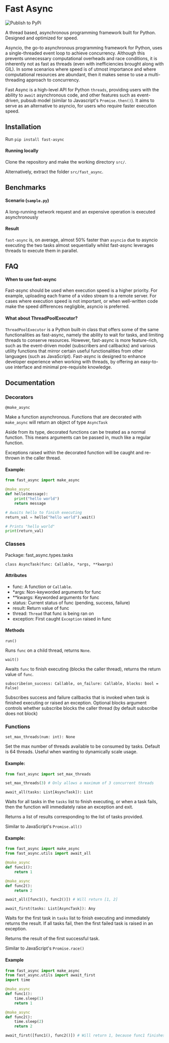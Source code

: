 # Fast Async

![Publish to PyPi](https://github.com/thebowenfeng/FastAsync/actions/workflows/build_and_dist.yml/badge.svg)

A thread based, asynchronous programming framework built for Python.
Designed and optimized for speed. 

Asyncio, the go-to asynchronous programming framework for Python, uses
a single-threaded event loop to achieve concurrency. Although this prevents
unnecessary computational overheads and race conditions, it is inherently not
as fast as threads (even with inefficiencies brought along with GIL). In some
scenarios where speed is of utmost importance and where computational resources
are abundant, then it makes sense to use a multi-threading approach to concurrency.

Fast Async is a high-level API for Python `threads`, providing users with the
ability to `await` asynchronous code, and other features such as event-driven,
pubsub model (similar to Javascript's ```Promise.then()```). It aims to serve as
an alternative to asyncio, for users who require faster execution speed.

## Installation

Run ```pip install fast-async```

#### Running locally

Clone the repository and make the working directory ```src/```. 

Alternatively, extract the folder ```src/fast_async```.


## Benchmarks

#### Scenario (```sample.py```)

A long-running network request and an expensive operation is executed asynchronously

#### Result

```fast-async``` is, on average, almost 50% faster than ```asyncio``` due to
asyncio executing the two tasks almost sequentially whilst fast-async leverages threads
to execute them in parallel.

## FAQ

#### When to use fast-async

Fast-async should be used when execution speed is a higher priority.
For example, uploading each frame of a video stream to a remote server.
For cases where execution speed is not important, or when well-written code
make the speed differences negligible, asyncio is preferred.

#### What about ThreadPoolExecutor?

```ThreadPoolExecutor``` is a Python built-in class that offers some of the
same functionalities as fast-async, namely the ability to wait for tasks, and
limiting threads to conserve resources. However, fast-async is more feature-rich, 
such as the event-driven model (subscribers and callbacks) and various utility functions
that mirror certain useful functionalities from other languages (such as JavaScript). 
Fast-async is designed to enhance developer experience when working with threads, by
offering an easy-to-use interface and minimal pre-requisite knowledge.

## Documentation

### Decorators

```@make_async```

Make a function asynchronous. Functions that are decorated with 
```make_async``` will return an object of type ```AsyncTask```

Aside from its type, decorated functions can be treated as a normal function.
This means arguments can be passed in, much like a regular function.

Exceptions raised within the decorated function will be caught and re-thrown
in the caller thread.

#### Example:

```python
from fast_async import make_async

@make_async
def hello(message):
    print("hello world")
    return message

# Awaits hello to finish executing
return_val = hello("hello world").wait()

# Prints "hello world"
print(return_val)
```

### Classes

Package: fast_async.types.tasks

```class AsyncTask(func: Callable, *args, **kwargs)```

#### Attributes

- func: A function or ```Callable```.
- *args: Non-keyworded arguments for func
- **kwargs: Keyworded arguments for func
- status: Current status of func (pending, success, failure)
- result: Return value of func
- thread: ```Thread``` that func is being ran on
- exception: First caught ```Exception``` raised in func

#### Methods

```run()```

Runs ```func``` on a child thread, returns ```None```.

```wait()```

Awaits ```func``` to finish executing (blocks the caller thread),
returns the return value of ```func```.

```subscribe(on_success: Callable, on_failure: Callable, blocks: bool = False)```

Subscribes success and failure callbacks that is invoked when task is 
finished executing or raised an exception. Optional blocks argument 
controls whether subscribe blocks the caller thread (by default subscribe does not block)

### Functions

```set_max_threads(num: int): None```

Set the max number of threads available to be consumed by tasks.
Default is 64 threads. Useful when wanting to dynamically scale 
usage.

#### Example:

```python
from fast_async import set_max_threads

set_max_threads(3) # Only allows a maximum of 3 concurrent threads
```

```await_all(tasks: List[AsyncTask]): List```

Waits for all tasks in the ```tasks``` list to finish executing, or
when a task fails, then the function will immediately raise an exception and exit.

Returns a list of results corresponding to the list of tasks provided.

Similar to JavaScript's ```Promise.all()```

#### Example:

```python
from fast_async import make_async
from fast_async.utils import await_all

@make_async
def func1():
    return 1

@make_async
def func2():
    return 2

await_all([func1(), func2()]) # Will return [1, 2]
```

```await_first(tasks: List[AsyncTask]): Any```

Waits for the first task in ```tasks``` list to finish executing
and immediately returns the result. If all tasks fail, then the first
failed task is raised in an exception.

Returns the result of the first successful task.

Similar to JavaScript's ```Promise.race()```

#### Example

```python
from fast_async import make_async
from fast_async.utils import await_first
import time

@make_async
def func1():
    time.sleep(1)
    return 1

@make_async
def func2():
    time.sleep(2)
    return 2

await_first([func1(), func2()]) # Will return 1, because func1 finishes first
```
